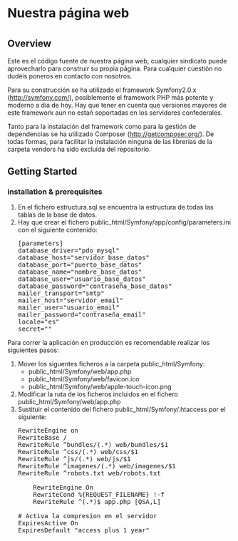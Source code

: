 <h1>Nuestra página web<h1>

<h2>Overview</h2>

Este es el código fuente de nuestra página web, cualquier sindicato puede aprovecharlo para construir su propia página. Para cualquier cuestión no dudéis poneros en contacto con nosotros.

Para su construcción se ha utilizado el framework Symfony2.0.x (http://symfony.com/), posiblemente el framework PHP más potente y moderno a día de hoy. Hay que tener en cuenta que versiones mayores de este framework aún no estań soportadas en los servidores confederales.

Tanto para la instalación del framework como para la gestión de dependencias se ha utilizado Composer (http://getcomposer.org/). De todas formas, para facilitar la instalación ninguna de las librerías de la carpeta vendors ha sido excluida del repositorio.

<h2>Getting Started</h2>

<h3>installation & prerequisites</h3>
<ol>
<li>En el fichero estructura.sql se encuentra la estructura de todas las tablas de la base de datos.</li>

<li>Hay que crear el fichero public_html/Symfony/app/config/parameters.ini con el siguiente contenido:

<pre>
[parameters]
database_driver="pdo_mysql"
database_host="servidor_base_datos"
database_port="puerto_base_datos"
database_name="nombre_base_datos"
database_user="usuario_base_datos"
database_password="contraseña_base_datos"
mailer_transport="smtp"
mailer_host="servidor_email"
mailer_user="usuario_email"
mailer_password="contraseña_email"
locale="es"
secret=""
</pre>
</li>
</ol>

Para correr la aplicación en producción es recomendable realizar los siguientes pasos:

<ol>
<li>Mover los siguentes ficheros a la carpeta public_html/Symfony:

<ul>
    <li>public_html/Symfony/web/app.php</li>
    <li>public_html/Symfony/web/favicon.ico</li>
    <li>public_html/Symfony/web/apple-touch-icon.png</li>
</ul>

</li>

<li>Modificar la ruta de los ficheros incluidos en el fichero public_html/Symfony/web/app.php</li>

<li>Sustituir el contenido del fichero public_html/Symfony/.htaccess por el siguiente:

<pre>
RewriteEngine on
RewriteBase /
RewriteRule ^bundles/(.*) web/bundles/$1
RewriteRule ^css/(.*) web/css/$1
RewriteRule ^js/(.*) web/js/$1
RewriteRule ^imagenes/(.*) web/imagenes/$1
RewriteRule ^robots.txt web/robots.txt
<IfModule mod_rewrite.c>
    RewriteEngine On
    RewriteCond %{REQUEST_FILENAME} !-f
    RewriteRule ^(.*)$ app.php [QSA,L]
</IfModule>
# Activa la compresion en el servidor
ExpiresActive On
ExpiresDefault "access plus 1 year"
</pre>
</li>
</ol>
